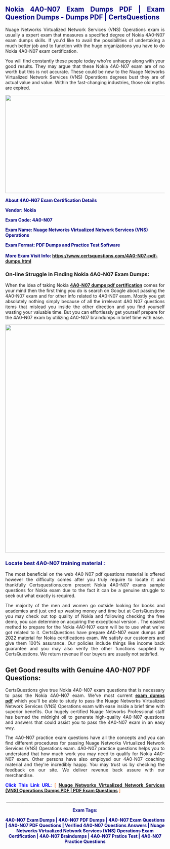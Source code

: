 <h2 style="text-align: justify;"><span style="color: #000080;">Nokia 4A0-N07 Exam Dumps PDF | Exam Question Dumps - Dumps PDF | CertsQuestions</span></h2>
<p style="text-align: justify;">Nuage Networks Virtualized Network Services (VNS) Operations exam is usually a expert exam that measures a specified degree of Nokia  4A0-N07 exam dumps skills. If you'd like to avail the possibilities of undertaking a much better job and to function with the huge organizations you have to do Nokia 4A0-N07 exam certification.</p>
<p style="text-align: justify;">You will find constantly these people today who're unhappy along with your good results. They may argue that these Nokia  4A0-N07 exam are of no worth but this is not accurate. These could be new to the Nuage Networks Virtualized Network Services (VNS) Operations degrees bust they are of actual value and value. Within the fast-changing industries, those old myths are expired.</p>
<p><img style="display: block; margin-left: auto; margin-right: auto;" src="https://i.imgur.com/eaP4ae9.png" width="840" height="310" /></p>
<p><span style="color: #000080;"><strong>About 4A0-N07 Exam Certification Details</strong></span></p>
<p><span style="color: #000080;"><strong>Vendor: Nokia<br /></strong></span></p>
<p><span style="color: #000080;"><strong>Exam Code: 4A0-N07</strong></span></p>
<p><span style="color: #000080;"><strong>Exam Name: Nuage Networks Virtualized Network Services (VNS) Operations</strong></span></p>
<p><span style="color: #000080;"><strong>Exam Format: PDF Dumps and Practice Test Software<br /><br />More Exam Visit Info: <span style="color: #ff6600;"><a href="https://www.certsquestions.com/4A0-N07-pdf-dumps.html">https://www.certsquestions.com/4A0-N07-pdf-dumps.html</a></span></strong></span></p>
<h3>On-line Struggle in Finding Nokia 4A0-N07 Exam Dumps:</h3>
<p style="text-align: justify;">When the idea of taking Nokia <a href="https://www.certsquestions.com/4A0-N07-pdf-dumps.html"><strong> 4A0-N07 dumps pdf certification</strong></a> comes for your mind then the first thing you do is search on Google about passing the 4A0-N07 exam and for other info related to 4A0-N07 exam. Mostly you get absolutely nothing simply because of all the irrelevant 4A0 N07 questions items that mislead you inside the other direction and you find yourself wasting your valuable time. But you can effortlessly get yourself prepare for the 4A0-N07 exam by utilizing 4A0-N07 braindumps in brief time with ease.</p>
<p><a href="https://www.certsquestions.com/4A0-N07-pdf-dumps.html"><img style="display: block; margin-left: auto; margin-right: auto;" src="https://i.imgur.com/pxhoKQ2.png" width="720" /></a></p>
<h3><span style="color: #000080;">Locate best  4A0-N07 training material :</span></h3>
<p style="text-align: justify;">The most beneficial on the web 4A0 N07 pdf questions material is offered however the difficulty comes after you truly require to locate it and thankfully Certsquestions.com present Nokia 4A0-N07 exams sample questions for Nokia  exam due to the fact it can be a genuine struggle to seek out what exactly is required.</p>
<p style="text-align: justify;">The majority of the men and women go outside looking for books and academies and just end up wasting money and time but at CertsQuestions you may check out top quality of Nokia  and following checking the free demo, you can determine on acquiring the exceptional version . The easiest method to prepare for the Nokia 4A0-N07 exam will be to use what we've got related to it. CertsQuestions have <span style="color: #000000;">prepare 4A0-N07 exam dumps pdf 2022</span> material for Nokia certifications exam. We satisfy our customers and give them 100% assurance. Our policies include things like income back guarantee and you may also verify the other functions supplied by CertsQuestions. We return revenue if our buyers are usually not satisfied.</p>
<h2>Get Good results with Genuine 4A0-N07 PDF Questions:</h2>
<p style="text-align: justify;">CertsQuestions give true Nokia 4A0-N07 exam questions that is necessary to pass the Nokia  4A0-N07 exam. We've most current<strong>&nbsp;<a href="https://www.certsquestions.com/">exam dumps pdf</a></strong>&nbsp;which you'll be able to study to pass the Nuage Networks Virtualized Network Services (VNS) Operations exam with ease inside a brief time with superior benefits. Our hugely certified Nuage Networks Professional staff has burned the midnight oil to generate high-quality 4A0-N07 questions and answers that could assist you to pass the 4A0-N07 exam in an easy way.</p>
<p style="text-align: justify;">The 4A0-N07 practice exam questions have all the concepts and you can find different procedures for passing Nuage Networks Virtualized Network Services (VNS) Operations exam. 4A0-N07 practice questions helps you to understand that how much work you may need to qualify for Nokia  4A0-N07 exam. Other persons have also employed our 4A0-N07 coaching material and they're incredibly happy. You may trust us by checking the feedback on our site. We deliver revenue back assure with our merchandise.</p>
<p style="text-align: justify;"><span style="color: #0000ff;"><strong>Click This Link URL</strong>:</span> <span style="color: #ff6600;">[ <strong><a href="https://www.certsquestions.com/nuage-networks-professional-certification.html">Nuage Networks Virtualized Network Services (VNS) Operations Dumps PDF | PDF Exam Questions</a></strong> ]</span></p>
<p style="text-align: center;">______________________________________________________________________________</p>
<p style="text-align: center;"><span style="color: #000080;"><strong>Exam Tags:</strong></span></p>
<p style="text-align: center;"><span style="color: #000080;"><strong>4A0-N07 Exam Dumps | 4A0-N07 PDF Dumps | 4A0-N07 Exam Questions | 4A0-N07 PDF Questions | Verified 4A0-N07 Questions Answers | Nuage Networks Virtualized Network Services (VNS) Operations Exam Certification | 4A0-N07 Braindumps | 4A0-N07 Pratice Test | 4A0-N07 Practice Questions</strong></span></p>
